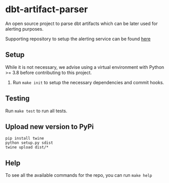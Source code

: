 # dbt-artifact-parser

An open source project to parse dbt artifacts which can be later used for alerting purposes.

Supporting repository to setup the alerting service can be found [here](https://github.com/zoe/dbt-alerting-service)

## Setup

While it is not necessary, we advise using a virtual environment with Python >= 3.8 before contributing to this project.

1. Run `make init` to setup the necessary dependencies and commit hooks.

## Testing

Run `make test` to run all tests.

## Upload new version to PyPi

```
pip install twine
python setup.py sdist
twine upload dist/*
```

## Help

To see all the available commands for the repo, you can run `make help`
